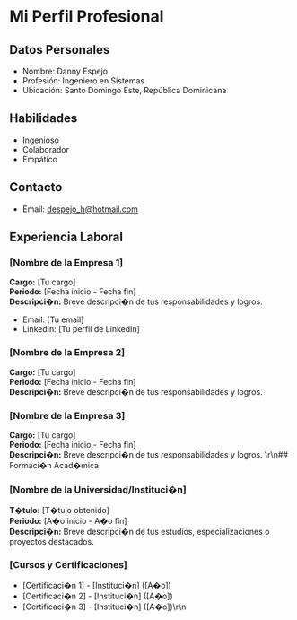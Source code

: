 # Mi Perfil Profesional

## Datos Personales
- Nombre: Danny Espejo
- Profesión: Ingeniero en Sistemas
- Ubicación: Santo Domingo Este, República Dominicana

## Habilidades
- Ingenioso
- Colaborador
- Empático

## Contacto
- Email: despejo_h@hotmail.com

## Experiencia Laboral

### [Nombre de la Empresa 1]
**Cargo:** [Tu cargo]  
**Periodo:** [Fecha inicio - Fecha fin]  
**Descripci�n:** Breve descripci�n de tus responsabilidades y logros.

- Email: [Tu email]
- LinkedIn: [Tu perfil de LinkedIn]

### [Nombre de la Empresa 2]
**Cargo:** [Tu cargo]  
**Periodo:** [Fecha inicio - Fecha fin]  
**Descripci�n:** Breve descripci�n de tus responsabilidades y logros.

### [Nombre de la Empresa 3]
**Cargo:** [Tu cargo]  
**Periodo:** [Fecha inicio - Fecha fin]  
**Descripci�n:** Breve descripci�n de tus responsabilidades y logros.
\r\n## Formaci�n Acad�mica

### [Nombre de la Universidad/Instituci�n]
**T�tulo:** [T�tulo obtenido]  
**Periodo:** [A�o inicio - A�o fin]  
**Descripci�n:** Breve descripci�n de tus estudios, especializaciones o proyectos destacados.
### [Cursos y Certificaciones]
- [Certificaci�n 1] - [Instituci�n] ([A�o])
- [Certificaci�n 2] - [Instituci�n] ([A�o])
- [Certificaci�n 3] - [Instituci�n] ([A�o])\r\n
